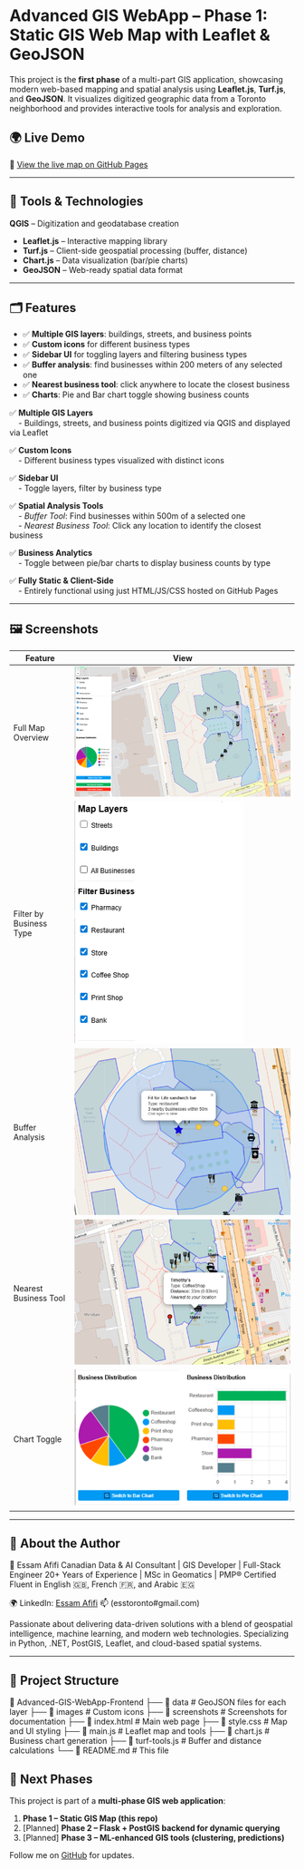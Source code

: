 # Advanced GIS WebApp – Phase 1: Static GIS Web Map with Leaflet & GeoJSON

This project is the **first phase** of a multi-part GIS application, showcasing modern web-based mapping and spatial analysis using **Leaflet.js**, **Turf.js**, and **GeoJSON**. It visualizes digitized geographic data from a Toronto neighborhood and provides interactive tools for analysis and exploration.

## 🌍 Live Demo
📎 [View the live map on GitHub Pages](https://your-username.github.io/Advanced-GIS-WebApp-Frontend/)

---

## 🧰 Tools & Technologies

 **QGIS** – Digitization and geodatabase creation  
- **Leaflet.js** – Interactive mapping library  
- **Turf.js** – Client-side geospatial processing (buffer, distance)  
- **Chart.js** – Data visualization (bar/pie charts)  
- **GeoJSON** – Web-ready spatial data format  

---

## 🗂️ Features

- ✅ **Multiple GIS layers**: buildings, streets, and business points
- ✅ **Custom icons** for different business types
- ✅ **Sidebar UI** for toggling layers and filtering business types
- ✅ **Buffer analysis**: find businesses within 200 meters of any selected one
- ✅ **Nearest business tool**: click anywhere to locate the closest business
- ✅ **Charts**: Pie and Bar chart toggle showing business counts


✅ **Multiple GIS Layers**  
&nbsp;&nbsp;&nbsp;&nbsp;- Buildings, streets, and business points digitized via QGIS and displayed via Leaflet  

✅ **Custom Icons**  
&nbsp;&nbsp;&nbsp;&nbsp;- Different business types visualized with distinct icons  

✅ **Sidebar UI**  
&nbsp;&nbsp;&nbsp;&nbsp;- Toggle layers, filter by business type  

✅ **Spatial Analysis Tools**  
&nbsp;&nbsp;&nbsp;&nbsp;- *Buffer Tool*: Find businesses within 500m of a selected one  
&nbsp;&nbsp;&nbsp;&nbsp;- *Nearest Business Tool*: Click any location to identify the closest business  

✅ **Business Analytics**  
&nbsp;&nbsp;&nbsp;&nbsp;- Toggle between pie/bar charts to display business counts by type  

✅ **Fully Static & Client-Side**  
&nbsp;&nbsp;&nbsp;&nbsp;- Entirely functional using just HTML/JS/CSS hosted on GitHub Pages  

---

## 🖼️ Screenshots

| Feature | View |
|--------|------|
| Full Map Overview | ![](screenshots/overview.png) |
| Filter by Business Type | ![](screenshots/filter-by-type.png) |
| Buffer Analysis | ![](screenshots/buffer-analysis.png) |
| Nearest Business Tool | ![](screenshots/nearest-business.png) |
| Chart Toggle | ![](screenshots/chart-toggle.png) |

---


## 📌 About the Author

👤 Essam Afifi
Canadian Data & AI Consultant | GIS Developer | Full-Stack Engineer
20+ Years of Experience | MSc in Geomatics | PMP® Certified
Fluent in English 🇬🇧, French 🇫🇷, and Arabic 🇪🇬

🌍 LinkedIn: [Essam Afifi](https://www.linkedin.com/in/essam-afifi-a38a3a362/)
📫 (esstoronto#gmail.com)

Passionate about delivering data-driven solutions with a blend of geospatial intelligence, machine learning, and modern web technologies. Specializing in Python, .NET, PostGIS, Leaflet, and cloud-based spatial systems.

---

## 📁 Project Structure
📂 Advanced-GIS-WebApp-Frontend
├── 📁 data               # GeoJSON files for each layer
├── 📁 images             # Custom icons
├── 📁 screenshots        # Screenshots for documentation
├── 📄 index.html         # Main web page
├── 📄 style.css          # Map and UI styling
├── 📄 main.js            # Leaflet map and tools
├── 📄 chart.js           # Business chart generation
├── 📄 turf-tools.js      # Buffer and distance calculations
└── 📄 README.md          # This file


## 🚀 Next Phases

This project is part of a **multi-phase GIS web application**:

1. **Phase 1 – Static GIS Map (this repo)**
2. [Planned] **Phase 2 – Flask + PostGIS backend for dynamic querying**
3. [Planned] **Phase 3 – ML-enhanced GIS tools (clustering, predictions)**

Follow me on [GitHub](https://github.com/essamun) for updates.

